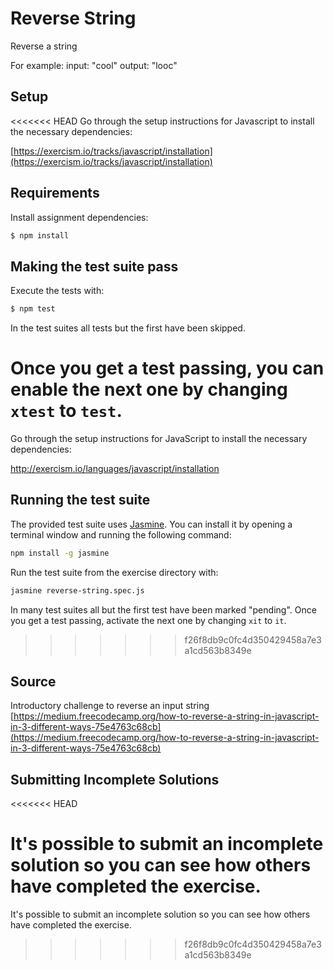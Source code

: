 # Reverse String

Reverse a string

For example:
input: "cool"
output: "looc"

## Setup

<<<<<<< HEAD
Go through the setup instructions for Javascript to install the necessary
dependencies:

[https://exercism.io/tracks/javascript/installation](https://exercism.io/tracks/javascript/installation)

## Requirements

Install assignment dependencies:

```bash
$ npm install
```

## Making the test suite pass

Execute the tests with:

```bash
$ npm test
```

In the test suites all tests but the first have been skipped.

Once you get a test passing, you can enable the next one by changing `xtest` to
`test`.
=======
Go through the setup instructions for JavaScript to install the
 necessary dependencies:

http://exercism.io/languages/javascript/installation

## Running the test suite

The provided test suite uses [Jasmine](https://jasmine.github.io/).
You can install it by opening a terminal window and running the
following command:

```sh
npm install -g jasmine
```

Run the test suite from the exercise directory with:

```sh
jasmine reverse-string.spec.js
```

In many test suites all but the first test have been marked "pending".
Once you get a test passing, activate the next one by changing `xit` to `it`.
>>>>>>> f26f8db9c0fc4d350429458a7e3a1cd563b8349e

## Source

Introductory challenge to reverse an input string [https://medium.freecodecamp.org/how-to-reverse-a-string-in-javascript-in-3-different-ways-75e4763c68cb](https://medium.freecodecamp.org/how-to-reverse-a-string-in-javascript-in-3-different-ways-75e4763c68cb)

## Submitting Incomplete Solutions
<<<<<<< HEAD

It's possible to submit an incomplete solution so you can see how others have
completed the exercise.
=======
It's possible to submit an incomplete solution so you can see how others have completed the exercise.
>>>>>>> f26f8db9c0fc4d350429458a7e3a1cd563b8349e
